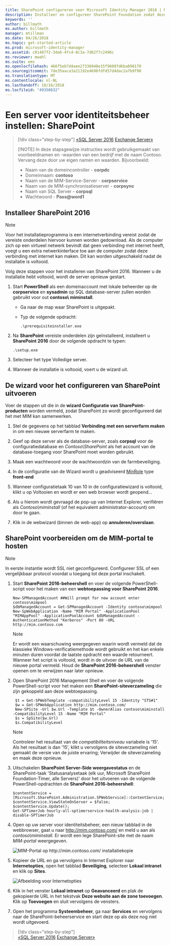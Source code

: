 ```yaml
---
title: SharePoint configureren voor Microsoft Identity Manager 2016 | Microsoft Docs
description: Installeer en configureer SharePoint Foundation zodat deze de MIM-portalpagina kan hosten.
keywords: ''
author: billmath
ms.author: billmath
manager: mtillman
ms.date: 04/26/2018
ms.topic: get-started-article
ms.prod: microsoft-identity-manager
ms.assetid: c01487f2-3de6-4fc4-8c3a-7d62f7c2496c
ms.reviewer: mwahl
ms.suite: ems
ms.openlocfilehash: 466f5eb7d4aee27336948e15f96087d6ba898170
ms.sourcegitcommit: 7de35aaca3a21192e4696fdfd57d4dac2a7b9f90
ms.translationtype: MT
ms.contentlocale: nl-NL
ms.lasthandoff: 10/16/2018
ms.locfileid: "49358632"
---
```

# <a name="set-up-an-identity-management-server-sharepoint"></a>Een server voor identiteitsbeheer instellen: SharePoint

> [!div class="step-by-step"]
> [«SQL Server 2016](prepare-server-sql2016.md)
> [Exchange Server»](prepare-server-exchange.md)
> 
> [!NOTE]
> In deze stapsgewijze instructies wordt gebruikgemaakt van voorbeeldnamen en -waarden van een bedrijf met de naam Contoso. Vervang deze door uw eigen namen en waarden. Bijvoorbeeld:
> - Naam van de domeincontroller - **corpdc**
> - Domeinnaam: **contoso**
> - Naam van de MIM-Service-Server - **corpservice**
> - Naam van de MIM-synchronisatieserver - **corpsync**
> - Naam van SQL Server - **corpsql**
> - Wachtwoord - <strong>Pass@word1</strong>


## <a name="install-sharepoint-2016"></a>Installeer **SharePoint 2016**

> [!NOTE]
> Voor het installatieprogramma is een internetverbinding vereist zodat de vereiste onderdelen hiervoor kunnen worden gedownload. Als de computer zich op een virtueel netwerk bevindt dat geen verbinding met internet heeft, voegt u een extra netwerkinterface toe aan de computer zodat deze verbinding met internet kan maken. Dit kan worden uitgeschakeld nadat de installatie is voltooid.

Volg deze stappen voor het installeren van SharePoint 2016. Wanneer u de installatie hebt voltooid, wordt de server opnieuw gestart.

1.  Start **PowerShell** als een domeinaccount met lokale beheerder op de **corpservice** en **sysadmin** op SQL database-server zullen worden gebruikt voor out **contoso\ miminstall**.

    -   Ga naar de map waar SharePoint is uitgepakt.

    -   Typ de volgende opdracht:

        ```
        .\prerequisiteinstaller.exe
        ```

2.  Na **SharePoint** vereiste onderdelen zijn geïnstalleerd, installeert u **SharePoint 2016** door de volgende opdracht te typen:

    ```
    .\setup.exe
    ```

3.  Selecteer het type Volledige server.

4.  Wanneer de installatie is voltooid, voert u de wizard uit.

## <a name="run-the-wizard-to-configure-sharepoint"></a>De wizard voor het configureren van SharePoint uitvoeren

Voer de stappen uit die in de **wizard Configuratie van SharePoint-producten** worden vermeld, zodat SharePoint zo wordt geconfigureerd dat het met MIM kan samenwerken.

1. Stel de gegevens op het tabblad **Verbinding met een serverfarm maken** in om een nieuwe serverfarm te maken.

2. Geef op deze server als de database-server, zoals **corpsql** voor de configuratiedatabase en *Contoso\SharePoint* als het account van de database-toegang voor SharePoint moet worden gebruikt.
3. Maak een wachtwoord voor de wachtwoordzin van de farmbeveiliging.

4. In de configuratie van de Wizard wordt u geadviseerd [MinRole](https://docs.microsoft.com/sharepoint/install/overview-of-minrole-server-roles-in-sharepoint-server-2016) type **front-end**

5. Wanneer configuratietaak 10 van 10 in de configuratiewizard is voltooid, klikt u op Voltooien en wordt er een web browser wordt geopend...

6. Als u hierom wordt gevraagd de pop-up van Internet Explorer, verifiëren als *Contoso\miminstall* (of het equivalent administrator-account) om door te gaan.

7. Klik in de webwizard (binnen de web-app) op **annuleren/overslaan**.


## <a name="prepare-sharepoint-to-host-the-mim-portal"></a>SharePoint voorbereiden om de MIM-portal te hosten

> [!NOTE]
> In eerste instantie wordt SSL niet geconfigureerd. Configureer SSL of een vergelijkbaar protocol voordat u toegang tot deze portal inschakelt.

1. Start **SharePoint 2016-beheershell** en voer de volgende PowerShell-script voor het maken van een **webtoepassing voor SharePoint 2016**.

    ```
    New-SPManagedAccount ##Will prompt for new account enter contoso\mimpool 
    $dbManagedAccount = Get-SPManagedAccount -Identity contoso\mimpool
    New-SpWebApplication -Name "MIM Portal" -ApplicationPool "MIMAppPool" -ApplicationPoolAccount $dbManagedAccount -AuthenticationMethod "Kerberos" -Port 80 -URL http://mim.contoso.com
    ```

    > [!NOTE]
    > Er wordt een waarschuwing weergegeven waarin wordt vermeld dat de klassieke Windows-verificatiemethode wordt gebruikt en het kan enkele minuten duren voordat de laatste opdracht een waarde retourneert. Wanneer het script is voltooid, wordt in de uitvoer de URL van de nieuwe portal vermeld. Houd de **SharePoint 2016-beheershell** venster openen om te verwijzen naar later opnieuw.

2. Open SharePoint 2016 Management Shell en voer de volgende PowerShell-script voor het maken een **SharePoint-siteverzameling** die zijn gekoppeld aan deze webtoepassing.

   ```
    $t = Get-SPWebTemplate -compatibilityLevel 15 -Identity "STS#1"
    $w = Get-SPWebApplication http://mim.contoso.com/
    New-SPSite -Url $w.Url -Template $t -OwnerAlias contoso\miminstall -CompatibilityLevel 15 -Name "MIM Portal"
    $s = SpSite($w.Url)
    $s.CompatibilityLevel
   ```

   > [!NOTE]
   > Controleer het resultaat van de *compatibiliteitsniveau* variabele is '15'. Als het resultaat is dan '15', klikt u vervolgens de siteverzameling niet gemaakt de versie van de juiste ervaring; Verwijder de siteverzameling en maak deze opnieuw.

3. Uitschakelen **SharePoint Server-Side weergavestatus** en de SharePoint-taak 'Statusanalysetaak (elk uur, Microsoft SharePoint Foundation-Timer, alle Servers)' door het uitvoeren van de volgende PowerShell-opdrachten de  **SharePoint 2016-beheershell**:

   ```
   $contentService = [Microsoft.SharePoint.Administration.SPWebService]::ContentService;
   $contentService.ViewStateOnServer = $false;
   $contentService.Update();
   Get-SPTimerJob hourly-all-sptimerservice-health-analysis-job | disable-SPTimerJob
   ```

4. Open op uw server voor identiteitsbeheer, een nieuw tabblad in de webbrowser, gaat u naar http://mim.contoso.com/ en meld u aan als *contoso\miminstall*.  Er wordt een lege SharePoint-site met de naam *MIM-portal* weergegeven.

    ![MIM-Portal op http://mim.contoso.com/ installatiekopie](media/prepare-server-sharepoint/MIM_DeploySP1new.png)

5. Kopieer de URL en ga vervolgens in Internet Explorer naar **Internetopties**, open het tabblad **Beveiliging**, selecteer **Lokaal intranet** en klik op **Sites**.

    ![Afbeelding voor Internetopties](media/MIM-DeploySP2.png)

6. Klik in het venster **Lokaal intranet** op **Geavanceerd** en plak de gekopieerde URL in het tekstvak **Deze website aan de zone toevoegen**. Klik op **Toevoegen** en sluit vervolgens de vensters.

7. Open het programma **Systeembeheer**, ga naar **Services** en vervolgens naar de SharePoint-beheerservice en start deze op als deze nog niet wordt uitgevoerd.

> [!div class="step-by-step"]  
> [«SQL Server 2016](prepare-server-sql2016.md)
> [Exchange Server»](prepare-server-exchange.md)
